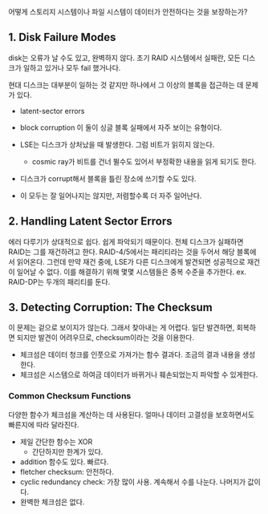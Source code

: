 어떻게 스토리지 시스템이나 파일 시스템이 데이터가 안전하다는 것을 보장하는가? 

## 1. Disk Failure Modes
disk는 오류가 날 수도 있고, 완벽하지 않다. 
초기 RAID 시스템에서 실패란, 모든 디스크가 일하고 있거나 모두 fail 했거나다. 
 
현대 디스크는 대부분이 일하는 것 같지만 하나에서 그 이상의 블록을 접근하는 데 문제가 있다. 
- latent-sector errors
- block corruption
이 둘이 싱글 블록 실패에서 자주 보이는 유형이다.

- LSE는 디스크가 상처났을 때 발생한다. 그럼 비트가 읽히지 않는다. 
  - cosmic ray가 비트를 건너 뛸수도 있어서 부정확한 내용을 읽게 되기도 한다. 
- 디스크가 corrupt해서 블록을 틀린 장소에 쓰기할 수도 있다. 
- 이 모두는 잘 일어나지는 않지만, 저렴할수록 더 자주 일어난다. 

## 2. Handling Latent Sector Errors
에러 다루기가 상대적으로 쉽다. 쉽게 파악되기 때문이다. 전체 디스크가 실패하면 RAID는 그를 재건하려고 한다. RAID-4/5에서는 패리티라는 것을 두어서 해당 블록에서 읽어온다. 그런데 만약 재건 중에, LSE가 다른 디스크에게 발견되면 성공적으로 재건이 일어날 수 없다. 
이를 해결하기 위해 몇몇 시스템들은 중복 수준을 추가한다. ex. RAID-DP는 두개의 패리티를 둔다. 

## 3. Detecting Corruption: The Checksum
이 문제는 겉으로 보이지가 않는다. 그래서 찾아내는 게 어렵다. 
일단 발견하면, 회복하면 되지만 발견이 어려우므로, checksum이라는 것을 이용한다. 

- 체크섬은 데이터 청크를 인풋으로 가져가는 함수 결과다. 조금의 결과 내용을 생성한다. 
- 체크섬은 시스템으로 하여금 데이터가 바뀌거나 훼손되었는지 파악할 수 있게한다. 

### Common Checksum Functions
다양한 함수가 체크섬을 계산하는 데 사용된다. 얼마나 데이터 고결성을 보호하면서도 빠른지에 따라 달라진다. 
- 제일 간단한 함수는 XOR
  - 간단하지만 한계가 있다. 
- addition 함수도 있다. 빠르다. 
- fletcher checksum: 안전하다.
- cyclic redundancy check: 가장 많이 사용. 계속해서 수를 나눈다. 나머지가 값이다. 
- 완벽한 체크섬은 없다. 